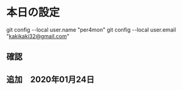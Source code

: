 # 本日の設定

git config --local user.name "per4mon"
git config --local user.email "kakikaki32@gmail.com"

## 確認

## 追加　2020年01月24日